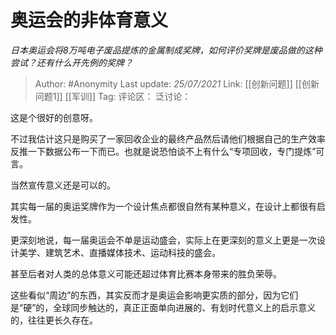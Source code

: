 # 奥运会的非体育意义
*日本奥运会将8万吨电子废品提炼的金属制成奖牌，如何评价奖牌是废品做的这种尝试？还有什么开先例的奖牌？*

> Author: #Anonymity
> Last update: *25/07/2021*
> Link: [[创新问题]] [[创新问题1]] [[军训]] 
> Tag:
> 评论区：
> 泛讨论：

这是个很好的创意呀。

不过我估计这只是购买了一家回收企业的最终产品然后请他们根据自己的生产效率反推一下数据公布一下而已。也就是说恐怕谈不上有什么“专项回收，专门提炼”可言。

当然宣传意义还是可以的。

其实每一届的奥运奖牌作为一个设计焦点都很自然有某种意义，在设计上都很有启发性。

更深刻地说，每一届奥运会不单是运动盛会，实际上在更深刻的意义上更是一次设计美学、建筑艺术、直播媒体技术、运动科技的盛会。

甚至后者对人类的总体意义可能还超过体育比赛本身带来的胜负荣辱。

这些看似“周边”的东西，其实反而才是奥运会影响更实质的部分，因为它们是“硬”的，全球同步触达的，真正正面单向进展的、有划时代意义上的启示意义的，往往更长久存在。
